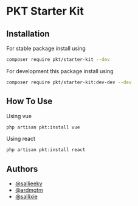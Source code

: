# PKT Starter Kit
## Installation

For stable package install using
```bash
composer require pkt/starter-kit --dev 
```

For development this package install using
```bash
composer require pkt/starter-kit:dev-dev --dev 
```

## How To Use

Using vue
```bash
php artisan pkt:install vue
```

Using react
```bash
php artisan pkt:install react
```

## Authors

- [@sallieeky](https://www.github.com/sallieeky)
- [@ardmgtm](https://www.github.com/ardmgtm)
- [@sallixie](https://www.github.com/sallixie)
